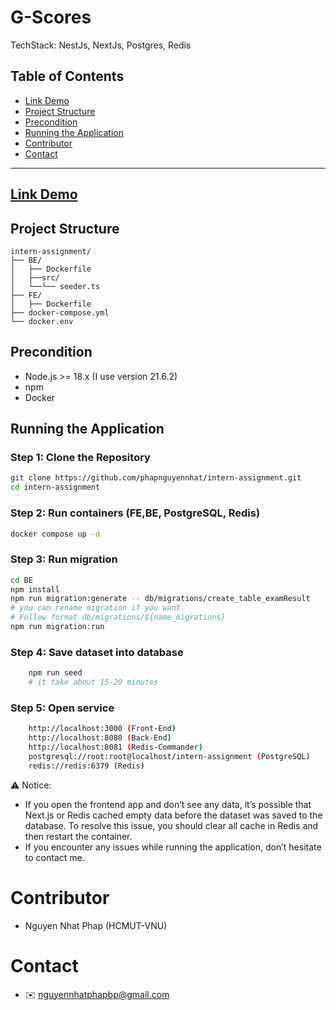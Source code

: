 # G-Scores

TechStack: NestJs, NextJs, Postgres, Redis


## Table of Contents
- [Link Demo](#link-demo)
- [Project Structure](#project-structure)
- [Precondition](#precondition)
- [Running the Application](#running-the-application)
- [Contributor](#contributor)
- [Contact](#contact)
---

## [Link Demo](https://intern-assignment-cyan.vercel.app)
    

## Project Structure
    intern-assignment/
    ├── BE/
    │   ├── Dockerfile
    │   ├──src/
    │   └──└── seeder.ts
    ├── FE/
    │   ├── Dockerfile
    ├── docker-compose.yml
    └── docker.env

## Precondition

- Node.js >= 18.x (I use version 21.6.2)
- npm 
- Docker 

## Running the Application

### Step 1: Clone the Repository

```bash
git clone https://github.com/phapnguyennhat/intern-assignment.git
cd intern-assignment
```


### Step 2: Run containers (FE,BE, PostgreSQL, Redis)
```bash
docker compose up -d
```
### Step 3: Run migration
```bash
cd BE
npm install
npm run migration:generate -- db/migrations/create_table_examResult
# you can rename migration if you want. 
# Follow format db/migrations/${name_migrations}
npm run migration:run
```
### Step 4: Save dataset into database
```bash
    npm run seed
    # it take about 15-20 minutes
```
###  Step 5: Open service
``` bash
    http://localhost:3000 (Front-End)
    http://localhost:8080 (Back-End)
    http://localhost:8081 (Redis-Commander)
    postgresql://root:root@localhost/intern-assignment (PostgreSQL)
    redis://redis:6379 (Redis)
```

⚠️ Notice: 
- If you open the frontend app and don’t see any data, it’s possible that Next.js or Redis cached empty data before the dataset was saved to the database. To resolve this issue, you should clear all cache in Redis and then restart the container.
- If you encounter any issues while running the application, don’t hesitate to contact me.


# Contributor
- Nguyen Nhat Phap (HCMUT-VNU)

# Contact 
- ✉️ nguyennhatphapbp@gmail.com



